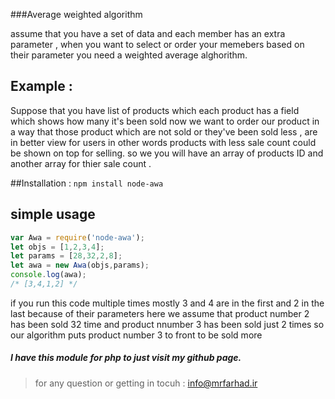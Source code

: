 ###Average weighted algorithm

assume that you have a set of data and each member has an extra parameter , when you want to select or order your memebers based on their parameter you need a weighted average alghorithm.

## Example :

Suppose that you have list of products which each product has a field which shows how many it's been sold now we want to order our product in a way that those product which are not sold or they've been sold less , are in better view for users in other words products with less sale count could be shown on top for selling. so we you will have an array of products ID and another array for thier sale count .

##Installation :
`npm install node-awa`

## simple usage
```javascript
var Awa = require('node-awa');
let objs = [1,2,3,4];
let params = [28,32,2,8];
let awa = new Awa(objs,params);
console.log(awa);
/* [3,4,1,2] */
```
if you run this code multiple times mostly 3 and 4 are in the first and 2 in the last because of their parameters here we assume that product number 2 has been sold 32 time and product nnumber 3 has been sold just 2 times so our algorithm puts product number 3 to front to be sold more
##### I have this module for php to just visit my github page.
> for any question or getting in tocuh : info@mrfarhad.ir
